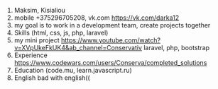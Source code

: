 1. Maksim, Kisialiou
2. mobile +375296705208, vk.com https://vk.com/darka12
3. my goal is to work in a development team, create projects together
4. Skills (html, css, js, php, laravel)
5. my mini project https://www.youtube.com/watch?v=XVpUkeFkUK4&ab_channel=Conservativ
laravel, php, bootstrap
6. Experience https://www.codewars.com/users/Conserva/completed_solutions
7. Education (code.mu, learn.javascript.ru)
8. English bad with english((
